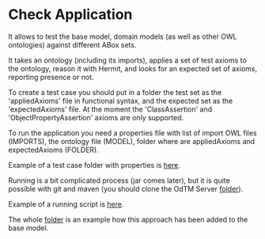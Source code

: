 
# Check Application

It allows to test the base model, domain models (as well as other OWL ontologies)
against different ABox sets.

It takes an ontology (including its imports), 
applies a set of test axioms to the ontology, reason it with Hermit,
and looks for an expected set of axioms, reporting presence or not. 

To create a test case you should put in a folder 
the test set as the 'appliedAxioms' file in functional syntax, 
and the expected set as the 'expectedAxioms' file.
At the moment the 'ClassAssertion' and 'ObjectPropertyAssertion' axioms are only supported.

To run the application you need a properties file with 
list of import OWL files (IMPORTS), 
the ontology file (MODEL),
folder where are appliedAxioms and expectedAxioms (FOLDER).

Example of a test case folder with properties is [here](../../tests/example/).

Running is a bit complicated process (jar comes later), 
but it is quite possible with git and maven (you should clone the OdTM Server [folder](../OdTMServer)). 

Example of a running script is [here](../../tests/run.sh).

The whole [folder](../../tests/) is an example how this approach has been added to the base model.

